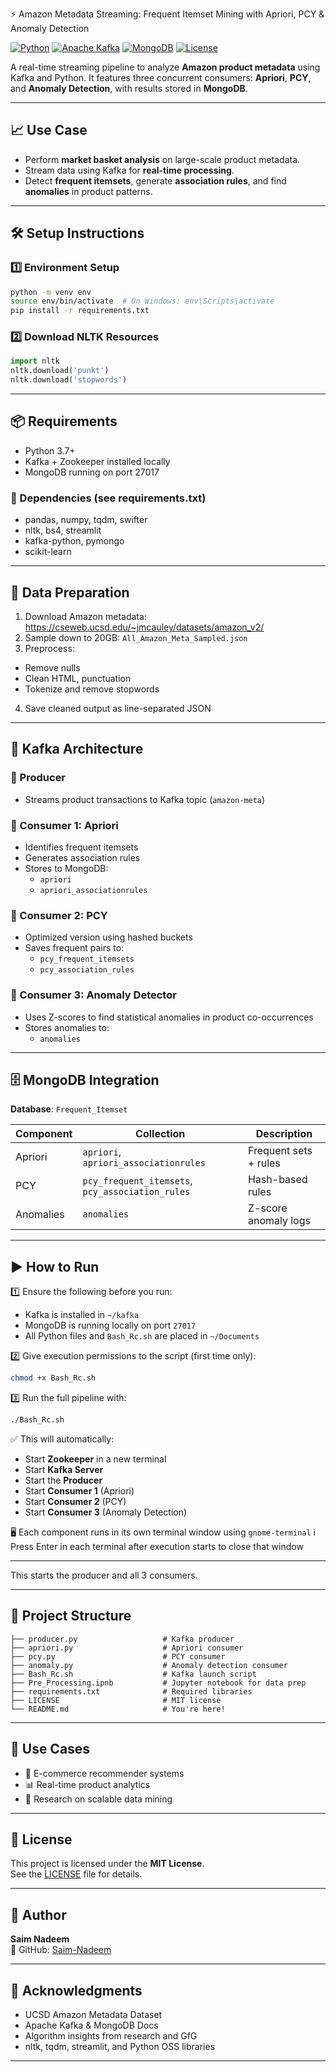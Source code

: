 ⚡ Amazon Metadata Streaming: Frequent Itemset Mining with Apriori, PCY & Anomaly Detection

[![Python](https://img.shields.io/badge/Built%20with-Python-blue.svg)](https://www.python.org/)
[![Apache Kafka](https://img.shields.io/badge/Stream-Apache%20Kafka-red.svg)](https://kafka.apache.org/)
[![MongoDB](https://img.shields.io/badge/Database-MongoDB-green.svg)](https://www.mongodb.com/)
[![License](https://img.shields.io/badge/License-MIT-yellow.svg)](LICENSE)

A real-time streaming pipeline to analyze **Amazon product metadata** using Kafka and Python. It features three concurrent consumers: **Apriori**, **PCY**, and **Anomaly Detection**, with results stored in **MongoDB**.

---

## 📈 Use Case

- Perform **market basket analysis** on large-scale product metadata.
- Stream data using Kafka for **real-time processing**.
- Detect **frequent itemsets**, generate **association rules**, and find **anomalies** in product patterns.

---

## 🛠️ Setup Instructions

### 1️⃣ Environment Setup

```bash
python -m venv env
source env/bin/activate  # On Windows: env\Scripts\activate
pip install -r requirements.txt
```

### 2️⃣ Download NLTK Resources

```python
import nltk
nltk.download('punkt')
nltk.download('stopwords')
```

---

## 📦 Requirements

- Python 3.7+
- Kafka + Zookeeper installed locally
- MongoDB running on port 27017

### 🧰 Dependencies (see requirements.txt)
- pandas, numpy, tqdm, swifter  
- nltk, bs4, streamlit  
- kafka-python, pymongo  
- scikit-learn

---

## 🧹 Data Preparation

1. Download Amazon metadata: https://cseweb.ucsd.edu/~jmcauley/datasets/amazon_v2/  
2. Sample down to 20GB: `All_Amazon_Meta_Sampled.json`
3. Preprocess:
  - Remove nulls
  - Clean HTML, punctuation
  - Tokenize and remove stopwords
4. Save cleaned output as line-separated JSON

---

## 🔁 Kafka Architecture

### 🎯 Producer
- Streams product transactions to Kafka topic (`amazon-meta`)

### 🧠 Consumer 1: Apriori
- Identifies frequent itemsets
- Generates association rules
- Stores to MongoDB:
  - `apriori`
  - `apriori_associationrules`

### 🔎 Consumer 2: PCY
- Optimized version using hashed buckets
- Saves frequent pairs to:
  - `pcy_frequent_itemsets`
  - `pcy_association_rules`

### 🚨 Consumer 3: Anomaly Detector
- Uses Z-scores to find statistical anomalies in product co-occurrences
- Stores anomalies to:
  - `anomalies`

---

## 🗄️ MongoDB Integration

**Database**: `Frequent_Itemset`

| Component   | Collection                | Description                         |
|-------------|----------------------------|-------------------------------------|
| Apriori     | `apriori`, `apriori_associationrules` | Frequent sets + rules     |
| PCY         | `pcy_frequent_itemsets`, `pcy_association_rules` | Hash-based rules |
| Anomalies   | `anomalies`                | Z-score anomaly logs                |

---

## ▶️ How to Run

1️⃣ Ensure the following before you run:
- Kafka is installed in `~/kafka`
- MongoDB is running locally on port `27017`
- All Python files and `Bash_Rc.sh` are placed in `~/Documents`

2️⃣ Give execution permissions to the script (first time only):

```bash
chmod +x Bash_Rc.sh
```

3️⃣ Run the full pipeline with:

```bash
./Bash_Rc.sh
```

✅ This will automatically:
- Start **Zookeeper** in a new terminal
- Start **Kafka Server**
- Start the **Producer**
- Start **Consumer 1** (Apriori)
- Start **Consumer 2** (PCY)
- Start **Consumer 3** (Anomaly Detection)

🖥️ Each component runs in its own terminal window using `gnome-terminal`
ℹ️ Press Enter in each terminal after execution starts to close that window

---


This starts the producer and all 3 consumers.

---

## 📂 Project Structure

```
├── producer.py                   # Kafka producer
├── apriori.py                    # Apriori consumer
├── pcy.py                        # PCY consumer
├── anomaly.py                    # Anomaly detection consumer
├── Bash_Rc.sh                    # Kafka launch script
├── Pre_Processing.ipnb           # Jupyter notebook for data prep
├── requirements.txt              # Required libraries
├── LICENSE                       # MIT license
└── README.md                     # You're here!

```

---

## 📌 Use Cases

- 🛒 E-commerce recommender systems
- 📊 Real-time product analytics
- 🧠 Research on scalable data mining

---

## 📄 License

This project is licensed under the **MIT License**.  
See the [LICENSE](LICENSE) file for details.

---

## 👤 Author

**Saim Nadeem**  
🔗 GitHub: [Saim-Nadeem](https://github.com/Saim-Nadeem)

---

## 🙌 Acknowledgments

- UCSD Amazon Metadata Dataset  
- Apache Kafka & MongoDB Docs  
- Algorithm insights from research and GfG  
- nltk, tqdm, streamlit, and Python OSS libraries

---
